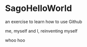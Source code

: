 # SagoHelloWorld
an exercise to learn how to use Github

me, myself and I,  reinventing myself

whoo hoo
